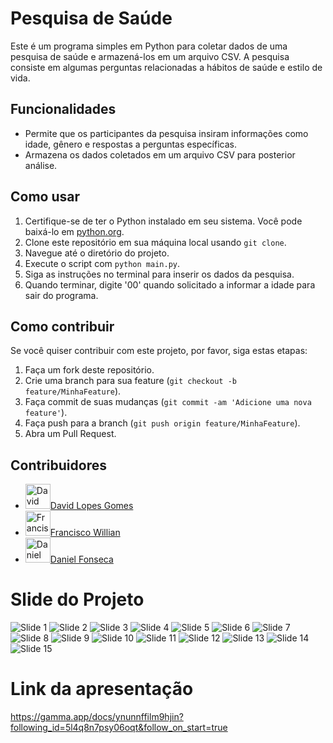 # Pesquisa de Saúde

Este é um programa simples em Python para coletar dados de uma pesquisa de saúde e armazená-los em um arquivo CSV. A pesquisa consiste em algumas perguntas relacionadas a hábitos de saúde e estilo de vida.

## Funcionalidades

- Permite que os participantes da pesquisa insiram informações como idade, gênero e respostas a perguntas específicas.
- Armazena os dados coletados em um arquivo CSV para posterior análise.

## Como usar

1. Certifique-se de ter o Python instalado em seu sistema. Você pode baixá-lo em [python.org](https://www.python.org/).
2. Clone este repositório em sua máquina local usando `git clone`.
3. Navegue até o diretório do projeto.
4. Execute o script com `python main.py`.
5. Siga as instruções no terminal para inserir os dados da pesquisa.
6. Quando terminar, digite '00' quando solicitado a informar a idade para sair do programa.

## Como contribuir

Se você quiser contribuir com este projeto, por favor, siga estas etapas:

1. Faça um fork deste repositório.
2. Crie uma branch para sua feature (`git checkout -b feature/MinhaFeature`).
3. Faça commit de suas mudanças (`git commit -am 'Adicione uma nova feature'`).
4. Faça push para a branch (`git push origin feature/MinhaFeature`).
5. Abra um Pull Request.

## Contribuidores

- <img src="https://avatars.githubusercontent.com/u/47571290?v=4" alt="David Lopes Gomes" style="width: 40px; height: 40px;">[David Lopes Gomes](https://github.com/davidlgomes)
- <img src="https://avatars.githubusercontent.com/u/113522254?v=4" alt="Francisco Willian" style="width: 40px; height: 40px;">[Francisco Willian](https://github.com/WillianXG)
- <img src="https://avatars.githubusercontent.com/u/114073975?v=4" alt="Daniel Fonseca" style="width: 40px; height: 40px;">[Daniel Fonseca](https://github.com/Dannfonseca)

# Slide do Projeto

![Slide 1](https://github.com/davidlgomes/trabalhoGrupo1/assets/47571290/e5afe4f5-6484-40f3-8f90-ae85e5907637)
![Slide 2](https://github.com/davidlgomes/trabalhoGrupo1/assets/47571290/7b7b45c0-476e-4014-9309-2001533300e7)
![Slide 3](https://github.com/davidlgomes/trabalhoGrupo1/assets/47571290/beb28fc4-c1b9-48fe-85dc-ebf8686361a1)
![Slide 4](https://github.com/davidlgomes/trabalhoGrupo1/assets/47571290/cb4128a6-5f9d-46f0-bcae-516c39c4bfe0)
![Slide 5](https://github.com/davidlgomes/trabalhoGrupo1/assets/47571290/56e53a26-176f-4bbb-a96a-8b1507a023d8)
![Slide 6](https://github.com/davidlgomes/trabalhoGrupo1/assets/47571290/21e03591-d0f7-493e-887e-fa5d2ad15a26)
![Slide 7](https://github.com/davidlgomes/trabalhoGrupo1/assets/47571290/639bae1b-0c76-4e37-a6a3-69a3420b90ae)
![Slide 8](https://github.com/davidlgomes/trabalhoGrupo1/assets/47571290/593b131a-adb4-4398-8150-b895148819f4)
![Slide 9](https://github.com/davidlgomes/trabalhoGrupo1/assets/47571290/0381190f-6f25-4dac-bf01-9092a496e154)
![Slide 10](https://github.com/davidlgomes/trabalhoGrupo1/assets/47571290/cba46c20-08ae-4098-b559-afbefaf94f3d)
![Slide 11](https://github.com/davidlgomes/trabalhoGrupo1/assets/47571290/dcefa352-1e94-4a0d-9855-b19e2407cb1d)
![Slide 12](https://github.com/davidlgomes/trabalhoGrupo1/assets/47571290/fc823ac5-8405-4854-bf0e-c5bd4223f2eb)
![Slide 13](https://github.com/davidlgomes/trabalhoGrupo1/assets/47571290/8b99db07-c58b-418e-bc78-756659748920)
![Slide 14](https://github.com/davidlgomes/trabalhoGrupo1/assets/47571290/1b9154bf-a583-4842-bbc8-920695e4ba45)
![Slide 15](https://github.com/davidlgomes/trabalhoGrupo1/assets/47571290/ce642561-c776-4c16-8c6b-2dfa7ba1201f)


# Link da apresentação

https://gamma.app/docs/ynunnffilm9hjin?following_id=5l4q8n7psy06oqt&follow_on_start=true
